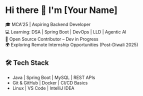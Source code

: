 # Hi there 👋 I'm [Your Name]

🎓 MCA'25 | Aspiring Backend Developer  
💻 Learning: DSA | Spring Boot | DevOps | LLD | Agentic AI  
🌱 Open Source Contributor – Dev in Progress  
🌍 Exploring Remote Internship Opportunities (Post-Diwali 2025)

## 🛠️ Tech Stack
- Java | Spring Boot | MySQL | REST APIs
- Git & GitHub | Docker | CI/CD Basics
- Linux | VS Code | IntelliJ IDEA
<!---- 📫 How to reach me  ...


Akshay-Gupt-a/Akshay-Gupt-a is a ✨ special ✨ repository because its `README.md` (this file) appears on your GitHub profile.
You can click the Preview link to take a look at your changes.
--->
